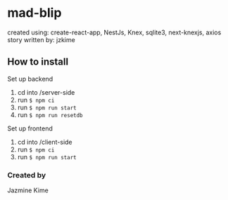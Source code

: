 # mad-blip
created using: create-react-app, NestJs, Knex, sqlite3, next-knexjs, axios
story written by: jzkime

## How to install
Set up backend
1. cd into /server-side 
2. run `$ npm ci`
3. run `$ npm run start`
4. run `$ npm run resetdb`

Set up frontend
1. cd into /client-side
2. run `$ npm ci`
3. run `$ npm run start`

### Created by 
Jazmine Kime
